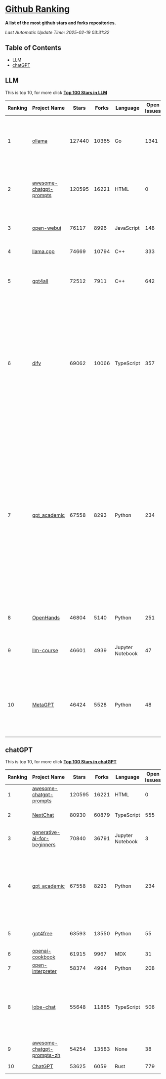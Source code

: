 [Github Ranking](./README.md)
==========

**A list of the most github stars and forks repositories.**

*Last Automatic Update Time: 2025-02-19 03:31:32*

## Table of Contents
 * [LLM](#LLM)
 * [chatGPT](#chatGPT)

## LLM

This is top 10, for more click **[Top 100 Stars in LLM](Top100/LLM.md)**

| Ranking | Project Name | Stars | Forks | Language | Open Issues | Description | Last Commit |
| ------- | ------------ | ----- | ----- | -------- | ----------- | ----------- | ----------- |
| 1 | [ollama](https://github.com/ollama/ollama) | 127440 | 10365 | Go | 1341 | Get up and running with Llama 3.3, DeepSeek-R1, Phi-4, Gemma 2, and other large language models. | 2025-02-19T00:27:53Z |
| 2 | [awesome-chatgpt-prompts](https://github.com/f/awesome-chatgpt-prompts) | 120595 | 16221 | HTML | 0 | This repo includes ChatGPT prompt curation to use ChatGPT and other LLM tools better. | 2025-02-13T09:27:16Z |
| 3 | [open-webui](https://github.com/open-webui/open-webui) | 76117 | 8996 | JavaScript | 148 | User-friendly AI Interface (Supports Ollama, OpenAI API, ...) | 2025-02-19T03:30:20Z |
| 4 | [llama.cpp](https://github.com/ggml-org/llama.cpp) | 74669 | 10794 | C++ | 333 | LLM inference in C/C++ | 2025-02-18T22:01:44Z |
| 5 | [gpt4all](https://github.com/nomic-ai/gpt4all) | 72512 | 7911 | C++ | 642 | GPT4All: Run Local LLMs on Any Device. Open-source and available for commercial use. | 2025-02-18T18:59:53Z |
| 6 | [dify](https://github.com/langgenius/dify) | 69062 | 10066 | TypeScript | 357 | Dify is an open-source LLM app development platform. Dify's intuitive interface combines AI workflow, RAG pipeline, agent capabilities, model management, observability features and more, letting you quickly go from prototype to production. | 2025-02-19T03:28:19Z |
| 7 | [gpt_academic](https://github.com/binary-husky/gpt_academic) | 67558 | 8293 | Python | 234 | 为GPT/GLM等LLM大语言模型提供实用化交互接口，特别优化论文阅读/润色/写作体验，模块化设计，支持自定义快捷按钮&函数插件，支持Python和C++等项目剖析&自译解功能，PDF/LaTex论文翻译&总结功能，支持并行问询多种LLM模型，支持chatglm3等本地模型。接入通义千问, deepseekcoder, 讯飞星火, 文心一言, llama2, rwkv, claude2, moss等。 | 2025-02-12T16:20:25Z |
| 8 | [OpenHands](https://github.com/All-Hands-AI/OpenHands) | 46804 | 5140 | Python | 251 | 🙌 OpenHands: Code Less, Make More | 2025-02-19T02:43:12Z |
| 9 | [llm-course](https://github.com/mlabonne/llm-course) | 46601 | 4939 | Jupyter Notebook | 47 | Course to get into Large Language Models (LLMs) with roadmaps and Colab notebooks. | 2025-01-22T22:32:51Z |
| 10 | [MetaGPT](https://github.com/geekan/MetaGPT) | 46424 | 5528 | Python | 48 | 🌟 The Multi-Agent Framework: First AI Software Company, Towards Natural Language Programming | 2025-02-18T12:25:51Z |


## chatGPT

This is top 10, for more click **[Top 100 Stars in chatGPT](Top100/chatGPT.md)**

| Ranking | Project Name | Stars | Forks | Language | Open Issues | Description | Last Commit |
| ------- | ------------ | ----- | ----- | -------- | ----------- | ----------- | ----------- |
| 1 | [awesome-chatgpt-prompts](https://github.com/f/awesome-chatgpt-prompts) | 120595 | 16221 | HTML | 0 | This repo includes ChatGPT prompt curation to use ChatGPT and other LLM tools better. | 2025-02-13T09:27:16Z |
| 2 | [NextChat](https://github.com/ChatGPTNextWeb/NextChat) | 80930 | 60879 | TypeScript | 555 | ✨ Light and Fast AI Assistant. Support: Web \| iOS \| MacOS \| Android \|  Linux \| Windows | 2025-02-17T14:58:01Z |
| 3 | [generative-ai-for-beginners](https://github.com/microsoft/generative-ai-for-beginners) | 70840 | 36791 | Jupyter Notebook | 3 | 21 Lessons, Get Started Building with Generative AI  🔗 https://microsoft.github.io/generative-ai-for-beginners/ | 2025-02-17T12:57:31Z |
| 4 | [gpt_academic](https://github.com/binary-husky/gpt_academic) | 67558 | 8293 | Python | 234 | 为GPT/GLM等LLM大语言模型提供实用化交互接口，特别优化论文阅读/润色/写作体验，模块化设计，支持自定义快捷按钮&函数插件，支持Python和C++等项目剖析&自译解功能，PDF/LaTex论文翻译&总结功能，支持并行问询多种LLM模型，支持chatglm3等本地模型。接入通义千问, deepseekcoder, 讯飞星火, 文心一言, llama2, rwkv, claude2, moss等。 | 2025-02-12T16:20:25Z |
| 5 | [gpt4free](https://github.com/xtekky/gpt4free) | 63593 | 13550 | Python | 55 | The official gpt4free repository \| various collection of powerful language models \| o3 mini and deepseek r1 | 2025-02-12T17:26:25Z |
| 6 | [openai-cookbook](https://github.com/openai/openai-cookbook) | 61915 | 9967 | MDX | 31 | Examples and guides for using the OpenAI API | 2025-02-18T21:08:24Z |
| 7 | [open-interpreter](https://github.com/OpenInterpreter/open-interpreter) | 58374 | 4994 | Python | 208 | A natural language interface for computers | 2025-01-24T13:02:04Z |
| 8 | [lobe-chat](https://github.com/lobehub/lobe-chat) | 55648 | 11885 | TypeScript | 506 | 🤯 Lobe Chat - an open-source, modern-design AI chat framework. Supports Multi AI Providers( OpenAI / Claude 3 / Gemini / Ollama / Qwen /  DeepSeek), Knowledge Base (file upload / knowledge management / RAG ), Multi-Modals (Vision/TTS/Plugins/Artifacts). One-click FREE deployment of your private ChatGPT/ Claude application. | 2025-02-19T00:28:11Z |
| 9 | [awesome-chatgpt-prompts-zh](https://github.com/PlexPt/awesome-chatgpt-prompts-zh) | 54254 | 13583 | None | 38 | ChatGPT 中文调教指南。各种场景使用指南。学习怎么让它听你的话。 | 2025-01-01T08:34:33Z |
| 10 | [ChatGPT](https://github.com/lencx/ChatGPT) | 53625 | 6059 | Rust | 779 | 🔮 ChatGPT Desktop Application (Mac, Windows and Linux) | 2024-08-29T17:58:11Z |

